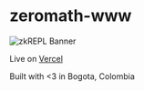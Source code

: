 # zeromath-www
![zkREPL Banner](https://github.com/srikrishnamurthy/zeromath-www/blob/main/src/design/banner.png?raw=true)

Live on [Vercel](https://zeromath-www-mmcz.vercel.app/)

Built with <3 in Bogota, Colombia
